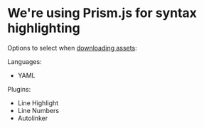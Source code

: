 # We're using Prism.js for syntax highlighting

Options to select when [downloading assets][prism-download]:

Languages:

- YAML

Plugins:

- Line Highlight
- Line Numbers
- Autolinker

[prism-download]: https://prismjs.com/download.html

